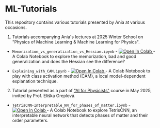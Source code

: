 # ML-Tutorials
This repository contains various tutorials presented by Ania at various occasions.

1. Tutorials accompanying Ania's lectures at 2025 Winter School on "Physics of Machine Learning &amp; Machine Learning for Physics".

- `Memorization_vs_generalization_vs_Hessian.ipynb` - <a target="_blank" href="https://colab.research.google.com/github/Shmoo137/ML-Tutorials/blob/main/Memorization_vs_generalization_vs_Hessian.ipynb">
  <img src="https://colab.research.google.com/assets/colab-badge.svg" alt="Open In Colab"/>
</a> - A Colab Notebook to explore the memorization, bad and good generalization and does the Hessian see the difference?

- `Explaining_with_CAM.ipynb` - <a target="_blank" href="https://colab.research.google.com/github/Shmoo137/ML-Tutorials/blob/main/Explaining_with_CAM.ipynb">
  <img src="https://colab.research.google.com/assets/colab-badge.svg" alt="Open In Colab"/>
</a> - A Colab Notebook to play with class activation method (CAM), a local model-dependent explanation technique.

2. Tutorial presented as a part of ["AI for Physicists"](https://www.eliskagreplova.com/ai-for-physicists-ap3751) course in May 2025, invited by Prof. Eliška Greplová.
- `TetrisCNN-Interpretable_NN_for_phases_of_matter.ipynb` - <a target="_blank" href="https://colab.research.google.com/github/Shmoo137/ML-Tutorials/blob/main/TetrisCNN-Interpretable_NN_for_phases_of_matter.ipynb">
  <img src="https://colab.research.google.com/assets/colab-badge.svg" alt="Open In Colab"/>
</a> - A Colab Notebook to explore TetrisCNN, an interpretable neural network that detects phases of matter and their order parameters.